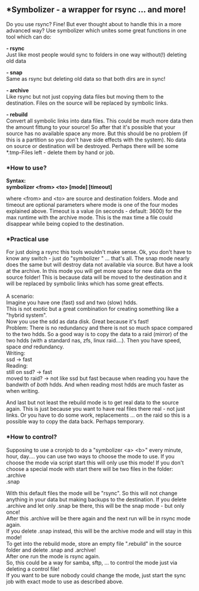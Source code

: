 <h2>*Symbolizer - a wrapper for rsync ... and more!</h2>

Do you use rsync? Fine!
But ever thought about to handle this in a more advanced way?
Use symbolizer which unites some great functions in one tool 
which can do:

<b>- rsync <br></b>
Just like most people would sync to folders in one way without(!) deleting old data

<b>- snap <br></b>
Same as rsync but deleting old data so that both dirs are in sync!

<b>- archive <br></b>
Like rsync but not just copying data files but moving them to the destination.
Files on the source will be replaced by symbolic links.

<b>- rebuild<br></b>
Convert all symbolic links into data files.
This could be much more data then the amount fittung to your source!
So after that it's possible that your source has no available space any more.
But this should be no problem (if this is a partition so you don't have side effects with the system).
No data on source or destination will be destroyed. 
Perhaps there will be some *.tmp-Files left - delete them by hand or job. 


<h3>*How to use?</h3>

<b>Syntax:<br>
symbolizer &lt;from&gt; &lt;to&gt; [mode] [timeout]</b>

where &lt;from&gt; and &lt;to&gt; are source and destination folders.
Mode and timeout are optional parameters where mode is one of the four modes explained above.
Timeout is a value (in seconds - default: 3600) for the max runtime with the archive mode.
This is the max time a file could disappear while being copied to the destination.


<h3>*Practical use</h3>

For just doing a rsync this tools wouldn't make sense.
Ok, you don't have to know any switch - just do "symbolizer <from> <to>" ... that's all.
The snap mode nearly does the same but will destroy data not available via source.
But have a look at the archive. In this mode you will get more space for new data on the
source folder! This is because data will be moved to the destination and it will be replaced by symbolic links which
has some great effects. <br><br>
A scenario:<br>
Imagine you have one (fast) ssd and two (slow) hdds.<br>
This is not exotic but a great combination for creating something like a "hybrid system".<br>
Now you use the sdd as data disk. Great because it's fast!<br>
Problem: There is no redundancy and there is not so much space compared to the two hdds.
So a good way is to copy the data to a raid (mirror) of the two hdds (with a standard nas, zfs, linux raid....).
Then you have speed, space _and_ redundancy.
<br>
Writing: <br>
ssd -&gt; fast<br>
Reading: <br>
still on ssd? -&gt; fast <br>
moved to raid? -&gt; not like ssd but fast because when reading you have the bandwith of _both_ hdds.
And when reading most hdds are much faster as when writing.

And last but not least the rebuild mode is to get real data to the source again.
This is just because you want to have real files there real - not just links.
Or you have to do some work, replacements ... on the raid so this is a possible way to copy the data back.
Perhaps temporary. 


<h3>*How to control?</h3>

Supposing to use a cronjob to do a "symbolizer &lt;a&gt; &lt;b&gt;" every minute, hour, day.... you can use two ways to 
choose the mode to use.
If you choose the mode via script start this will only use this mode!
If you don't choose a special mode with start there will be two files in the folder:<br>
.archive<br>
.snap<br>

With this default files the mode will be "rsync". So this will not change anything in your data but making backups to the destination.
If you delete .archive and let only .snap be there, this will be the snap mode - but only once!<br>
After this .archive will be there again and the next run will be in rsync mode again.<br>
If you delete .snap instead, this will be the archive mode and will stay in this mode!<br>
To get into the rebuild mode, store an empty file ".rebuild" in the source folder and delete .snap and .archive!<br>
After one run the mode is rsync again.
<br>
So, this could be a way for samba, sftp, ... to control the mode just via deleting a control file!<br>
If you want to be sure nobody could change the mode, just start the sync job with exact mode to use as described above.

